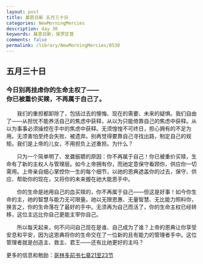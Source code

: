 ```yaml
---
layout: post
title: 晨恩日新 五月三十日
categories: NewMorningMercies
description: day 30
keywords: 晨恩日新，保罗区普
comments: false
permalink: /library/NewMorningMercies/0530
---
```


## 五月三十日

### 今日别再挂虑你的生命主权了—— <br> 你已被重价买赎，不再属于自己了。

&emsp;&emsp;我们的重担都卸除了，包括过去的懊悔、现在的需要、未来的疑惧。我们自由了——从担忧不能养活自己的焦虑中获释，从以为只能倚靠自己的焦虑中获释。从以为事事必须操控在手中的焦虑中获释。无须惶惶不可终日，担心拥有的不足为用。无须害怕至终会失败、被遗弃。别再觉得要靠自己寻找出路，制定自己的规矩。我们是上帝的儿女，不用担负上述重担。为什么？

&emsp;&emsp;只为一个简单明了、发聋振聩的原因：你不再属于自己！你已被重价买赎，生命有了新的主权人与管理层。如今上帝拥有你，而祂定意保守看顾你，供应你一切需用。上帝亲自细心掌控你一生的每个细节，以祂的恩典遮盖你的过去，保守、供应、帮助你的现在，又将你的未来握在祂大能恩手中。

&emsp;&emsp;你的生命是祂用自己的血买赎的，你不再属于自己——但这是好事！如今你生命的主，祂的智慧与能力无可限量。祂以无限恩惠、无量智慧、无比能力照料你，换言之，你的生命落在了最好的手中。无须再为自己而活了，你的生命主权已经转移，这位主远比你自己更能主宰你自己。

&emsp;&emsp;所以每天起来，何不问问自己现在是谁、自己成为了谁？上帝的恩典让你享受安息和平安，因为这恩典将你的生命交在了一位新的且有能力的管理者手中。这位管理者就是创造主、救主、君王——还有比祂更好的主吗？

更多的信息和勉励：[哥林多前书七章21至23节]()

